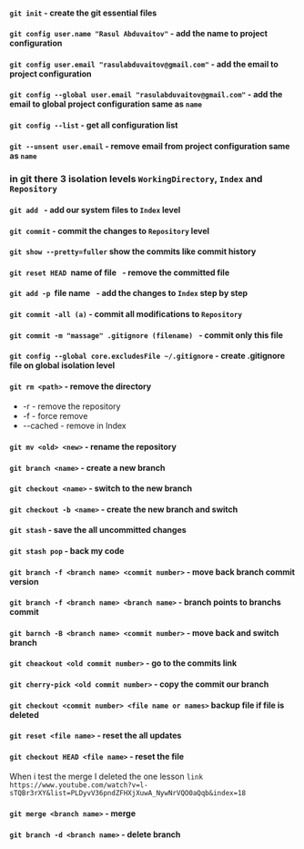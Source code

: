 #### `git init` - create the git essential files
#### `git config user.name "Rasul Abduvaitov"` - add the name to project configuration
#### `git config user.email "rasulabduvaitov@gmail.com"` - add the email to project configuration

#### `git config --global user.email "rasulabduvaitov@gmail.com"` - add the email to global project configuration same as `name`

#### `git config --list` - get all configuration list

#### `git --unsent user.email` - remove email from project configuration same as `name`


###  in git there 3 isolation levels  `WorkingDirectory`, `Index` and `Repository`

#### `git add ` - add our system files to `Index` level

#### `git commit` - commit the changes to `Repository` level

#### `git show --pretty=fuller` show the commits like commit history

#### `git reset HEAD `name of file` ` - remove the committed file

#### `git add -p `file name` ` - add the changes to `Index` step by step


#### `git commit -all (a)` - commit all modifications to `Repository`

#### `git commit -m "massage" .gitignore (filename) ` - commit only this file 

#### `git config --global core.excludesFile ~/.gitignore` - create .gitignore file on global isolation level

#### `git rm <path>` - remove the directory
* -r - remove the repository
* -f - force remove 
* --cached - remove in Index

#### `git mv <old> <new>` - rename the repository


#### `git branch <name>` - create a new branch
#### `git checkout <name>` - switch to the new branch
#### `git checkout -b <name>` - create the new branch and switch



#### `git stash` - save the all uncommitted changes 
#### `git stash pop` - back my code

#### `git branch -f <branch name> <commit number>` - move back branch commit version
#### `git branch -f <branch name> <branch name>` - branch points to branchs commit
#### `git barnch -B <branch name> <commit number>` - move back and switch branch

#### `git cheackout <old commit number>` - go to the commits link
#### `git cherry-pick <old commit number>` - copy the commit our branch

#### `git checkout <commit number> <file name or names>` backup file if file is deleted
#### `git reset <file name>` - reset the all updates

#### `git checkout HEAD <file name>` - reset the file

When i test the merge I deleted the one lesson ```link https://www.youtube.com/watch?v=l-sTQBr3rXY&list=PLDyvV36pndZFHXjXuwA_NywNrVQO0aQqb&index=18```

#### `git merge <branch name>` - merge


#### `git branch -d <branch name>` - delete branch
